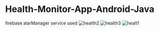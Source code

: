 # Health-Monitor-App-Android-Java
firebase alarManager service used
![health2](https://user-images.githubusercontent.com/111660088/193406216-22a0ce79-3b87-41d7-a1e4-7912997db2c8.jpg)
![health3](https://user-images.githubusercontent.com/111660088/193406218-3bd973f0-9b32-44d1-9ba3-89dedb054539.jpg)
![healt1](https://user-images.githubusercontent.com/111660088/193406219-9e14d8c4-ca0b-4dd1-86b6-0ce9b591a29f.jpg)
